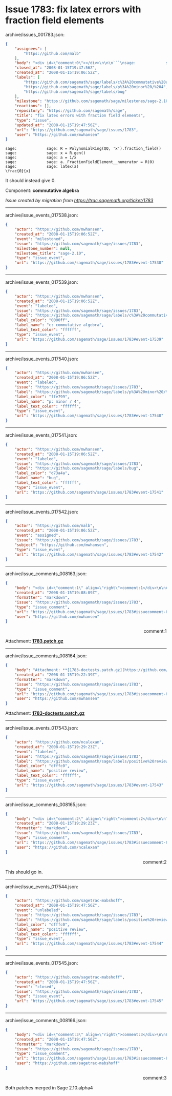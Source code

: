 # Issue 1783: fix latex errors with fraction field elements

archive/issues_001783.json:
```json
{
    "assignees": [
        "https://github.com/malb"
    ],
    "body": "<div id=\"comment:0\"></div>\n\n\n```\nsage:             sage: R = PolynomialRing(QQ, 'x').fraction_field()\nsage:             sage: x = R.gen()\nsage:             sage: a = 1/x\nsage:             sage: a._FractionFieldElement__numerator = R(0)\nsage:             sage: latex(a)\n\\frac{0}{x}\n```\n\nIt should instead give 0.\n\nComponent: **commutative algebra**\n\n_Issue created by migration from https://trac.sagemath.org/ticket/1783_\n\n",
    "closed_at": "2008-01-15T19:47:56Z",
    "created_at": "2008-01-15T19:06:52Z",
    "labels": [
        "https://github.com/sagemath/sage/labels/c%3A%20commutative%20algebra",
        "https://github.com/sagemath/sage/labels/p%3A%20minor%20/%204",
        "https://github.com/sagemath/sage/labels/bug"
    ],
    "milestone": "https://github.com/sagemath/sage/milestones/sage-2.10",
    "reactions": [],
    "repository": "https://github.com/sagemath/sage",
    "title": "fix latex errors with fraction field elements",
    "type": "issue",
    "updated_at": "2008-01-15T19:47:56Z",
    "url": "https://github.com/sagemath/sage/issues/1783",
    "user": "https://github.com/mwhansen"
}
```
<div id="comment:0"></div>


```
sage:             sage: R = PolynomialRing(QQ, 'x').fraction_field()
sage:             sage: x = R.gen()
sage:             sage: a = 1/x
sage:             sage: a._FractionFieldElement__numerator = R(0)
sage:             sage: latex(a)
\frac{0}{x}
```

It should instead give 0.

Component: **commutative algebra**

_Issue created by migration from https://trac.sagemath.org/ticket/1783_





---

archive/issue_events_017538.json:
```json
{
    "actor": "https://github.com/mwhansen",
    "created_at": "2008-01-15T19:06:52Z",
    "event": "milestoned",
    "issue": "https://github.com/sagemath/sage/issues/1783",
    "milestone_number": null,
    "milestone_title": "sage-2.10",
    "type": "issue_event",
    "url": "https://github.com/sagemath/sage/issues/1783#event-17538"
}
```



---

archive/issue_events_017539.json:
```json
{
    "actor": "https://github.com/mwhansen",
    "created_at": "2008-01-15T19:06:52Z",
    "event": "labeled",
    "issue": "https://github.com/sagemath/sage/issues/1783",
    "label": "https://github.com/sagemath/sage/labels/c%3A%20commutative%20algebra",
    "label_color": "0000ff",
    "label_name": "c: commutative algebra",
    "label_text_color": "ffffff",
    "type": "issue_event",
    "url": "https://github.com/sagemath/sage/issues/1783#event-17539"
}
```



---

archive/issue_events_017540.json:
```json
{
    "actor": "https://github.com/mwhansen",
    "created_at": "2008-01-15T19:06:52Z",
    "event": "labeled",
    "issue": "https://github.com/sagemath/sage/issues/1783",
    "label": "https://github.com/sagemath/sage/labels/p%3A%20minor%20/%204",
    "label_color": "ffe799",
    "label_name": "p: minor / 4",
    "label_text_color": "ffffff",
    "type": "issue_event",
    "url": "https://github.com/sagemath/sage/issues/1783#event-17540"
}
```



---

archive/issue_events_017541.json:
```json
{
    "actor": "https://github.com/mwhansen",
    "created_at": "2008-01-15T19:06:52Z",
    "event": "labeled",
    "issue": "https://github.com/sagemath/sage/issues/1783",
    "label": "https://github.com/sagemath/sage/labels/bug",
    "label_color": "d73a4a",
    "label_name": "bug",
    "label_text_color": "ffffff",
    "type": "issue_event",
    "url": "https://github.com/sagemath/sage/issues/1783#event-17541"
}
```



---

archive/issue_events_017542.json:
```json
{
    "actor": "https://github.com/malb",
    "created_at": "2008-01-15T19:06:52Z",
    "event": "assigned",
    "issue": "https://github.com/sagemath/sage/issues/1783",
    "subject": "https://github.com/mwhansen",
    "type": "issue_event",
    "url": "https://github.com/sagemath/sage/issues/1783#event-17542"
}
```



---

archive/issue_comments_008163.json:
```json
{
    "body": "<div id=\"comment:1\" align=\"right\">comment:1</div>\n\nAttachment: **[1783.patch.gz](https://github.com/sagemath/sage/files/ticket1783/1783.patch.gz)**",
    "created_at": "2008-01-15T19:08:09Z",
    "formatter": "markdown",
    "issue": "https://github.com/sagemath/sage/issues/1783",
    "type": "issue_comment",
    "url": "https://github.com/sagemath/sage/issues/1783#issuecomment-8163",
    "user": "https://github.com/mwhansen"
}
```

<div id="comment:1" align="right">comment:1</div>

Attachment: **[1783.patch.gz](https://github.com/sagemath/sage/files/ticket1783/1783.patch.gz)**



---

archive/issue_comments_008164.json:
```json
{
    "body": "Attachment: **[1783-doctests.patch.gz](https://github.com/sagemath/sage/files/ticket1783/1783-doctests.patch.gz)**",
    "created_at": "2008-01-15T19:22:39Z",
    "formatter": "markdown",
    "issue": "https://github.com/sagemath/sage/issues/1783",
    "type": "issue_comment",
    "url": "https://github.com/sagemath/sage/issues/1783#issuecomment-8164",
    "user": "https://github.com/mwhansen"
}
```

Attachment: **[1783-doctests.patch.gz](https://github.com/sagemath/sage/files/ticket1783/1783-doctests.patch.gz)**



---

archive/issue_events_017543.json:
```json
{
    "actor": "https://github.com/ncalexan",
    "created_at": "2008-01-15T19:29:23Z",
    "event": "labeled",
    "issue": "https://github.com/sagemath/sage/issues/1783",
    "label": "https://github.com/sagemath/sage/labels/positive%20review",
    "label_color": "dfffc0",
    "label_name": "positive review",
    "label_text_color": "ffffff",
    "type": "issue_event",
    "url": "https://github.com/sagemath/sage/issues/1783#event-17543"
}
```



---

archive/issue_comments_008165.json:
```json
{
    "body": "<div id=\"comment:2\" align=\"right\">comment:2</div>\n\nThis should go in.",
    "created_at": "2008-01-15T19:29:23Z",
    "formatter": "markdown",
    "issue": "https://github.com/sagemath/sage/issues/1783",
    "type": "issue_comment",
    "url": "https://github.com/sagemath/sage/issues/1783#issuecomment-8165",
    "user": "https://github.com/ncalexan"
}
```

<div id="comment:2" align="right">comment:2</div>

This should go in.



---

archive/issue_events_017544.json:
```json
{
    "actor": "https://github.com/sagetrac-mabshoff",
    "created_at": "2008-01-15T19:47:56Z",
    "event": "unlabeled",
    "issue": "https://github.com/sagemath/sage/issues/1783",
    "label": "https://github.com/sagemath/sage/labels/positive%20review",
    "label_color": "dfffc0",
    "label_name": "positive review",
    "label_text_color": "ffffff",
    "type": "issue_event",
    "url": "https://github.com/sagemath/sage/issues/1783#event-17544"
}
```



---

archive/issue_events_017545.json:
```json
{
    "actor": "https://github.com/sagetrac-mabshoff",
    "created_at": "2008-01-15T19:47:56Z",
    "event": "closed",
    "issue": "https://github.com/sagemath/sage/issues/1783",
    "type": "issue_event",
    "url": "https://github.com/sagemath/sage/issues/1783#event-17545"
}
```



---

archive/issue_comments_008166.json:
```json
{
    "body": "<div id=\"comment:3\" align=\"right\">comment:3</div>\n\nBoth patches merged in Sage 2.10.alpha4",
    "created_at": "2008-01-15T19:47:56Z",
    "formatter": "markdown",
    "issue": "https://github.com/sagemath/sage/issues/1783",
    "type": "issue_comment",
    "url": "https://github.com/sagemath/sage/issues/1783#issuecomment-8166",
    "user": "https://github.com/sagetrac-mabshoff"
}
```

<div id="comment:3" align="right">comment:3</div>

Both patches merged in Sage 2.10.alpha4
